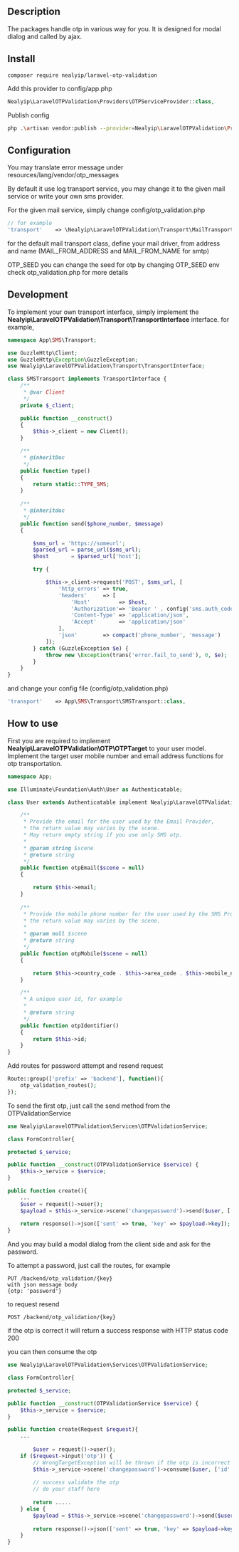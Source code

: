 ## Description ##
The packages handle otp in various way for you. It is designed for modal dialog and called by ajax.

## Install ##
```
composer require nealyip/laravel-otp-validation
```

Add this provider to config/app.php
```php
Nealyip\LaravelOTPValidation\Providers\OTPServiceProvider::class,
```

Publish config

```bash
php .\artisan vendor:publish --provider=Nealyip\LaravelOTPValidation\Providers\OTPServiceProvider
```

## Configuration ##

You may translate error message under resources/lang/vendor/otp_messages

By default it use log transport service,
you may change it to the given mail service or write your own sms provider.

For the given mail service, simply change config/otp_validation.php
```php
// for example
'transport'    => \Nealyip\LaravelOTPValidation\Transport\MailTransport::class,
```
for the default mail transport class, define your mail driver, from address and name
(MAIL_FROM_ADDRESS and MAIL_FROM_NAME for smtp)

OTP_SEED
you can change the seed for otp by changing OTP_SEED env  
check otp_validation.php for more details

## Development ##

To implement your own transport interface, simply implement the **Nealyip\LaravelOTPValidation\Transport\TransportInterface** interface.
for example,
```php
namespace App\SMS\Transport;

use GuzzleHttp\Client;
use GuzzleHttp\Exception\GuzzleException;
use Nealyip\LaravelOTPValidation\Transport\TransportInterface;

class SMSTransport implements TransportInterface {
    /**
     * @var Client 
     */
    private $_client;

    public function __construct()
    {
        $this->_client = new Client();
    }

    /**
     * @inheritDoc
     */
    public function type()
    {
        return static::TYPE_SMS;
    }
    
    /**
     * @inheritdoc
     */
    public function send($phone_number, $message)
    {

        $sms_url = 'https://someurl';
        $parsed_url = parse_url($sms_url);
        $host       = $parsed_url['host'];

        try {

            $this->_client->request('POST', $sms_url, [
                'http_errors' => true,
                'headers'     => [
                    'Host'         => $host,
                    'Authorization'=> 'Bearer ' . config('sms.auth_code') ,
                    'Content-Type' => 'application/json',
                    'Accept'       => 'application/json'
                ],
                'json'        => compact('phone_number', 'message')
            ]);
        } catch (GuzzleException $e) {
            throw new \Exception(trans('error.fail_to_send'), 0, $e);
        }
    }
}
```
and change your config file (config/otp_validation.php)  
```php
'transport'    => App\SMS\Transport\SMSTransport::class,
```

## How to use ##

First you are required to implement **Nealyip\LaravelOTPValidation\OTP\OTPTarget** to your user model.
Implement the target user mobile number and email address functions for otp transportation.

```php
namespace App;

use Illuminate\Foundation\Auth\User as Authenticatable;

class User extends Authenticatable implement Nealyip\LaravelOTPValidation\OTP\OTPTarget {

    /**
     * Provide the email for the user used by the Email Provider, 
     * the return value may varies by the scene.
     * May return empty string if you use only SMS otp.
     *
     * @param string $scene
     * @return string
     */
    public function otpEmail($scene = null)
    {

        return $this->email;
    }
    
    /**
     * Provide the mobile phone number for the user used by the SMS Provider,
     * the return value may varies by the scene.
     *
     * @param null $scene
     * @return string
     */
    public function otpMobile($scene = null)
    {

        return $this->country_code . $this->area_code . $this->mobile_number;
    }

    /**
     * A unique user id, for example
     *
     * @return string
     */
    public function otpIdentifier()
    {
        return $this->id;
    }
}
```

Add routes for password attempt and resend request

```php
Route::group(['prefix' => 'backend'], function(){
    otp_validation_routes();
});
```


To send the first otp, just call the send method from the OTPValidationService
```php
use Nealyip\LaravelOTPValidation\Services\OTPValidationService;

class FormController{

protected $_service;

public function __construct(OTPValidationService $service) {
    $this->_service = $service;
}

public function create(){
    ...
    $user = request()->user();
    $payload = $this->_service->scene('changepassword')->send($user, ['id' => $user->id], [], 'You are about to change your password, please complete with this one time password :otp');
    
    return response()->json(['sent' => true, 'key' => $payload->key]);   
}
```

And you may build a modal dialog from the client side and ask for the password.

To attempt a password,
just call the routes, for example
```
PUT /backend/otp_validation/{key}
with json message body
{otp: 'password'}
```

to request resend
```
POST /backend/otp_validation/{key}
```

if the otp is correct it will return a success response with HTTP status code 200

you can then consume the otp

```php
use Nealyip\LaravelOTPValidation\Services\OTPValidationService;

class FormController{

protected $_service;

public function __construct(OTPValidationService $service) {
    $this->_service = $service;
}

public function create(Request $request){
    ...
    
        $user = request()->user();
    if ($request->input('otp')) {
        // WrongTargetException will be thrown if the otp is incorrect
        $this->_service->scene('changepassword')->consume($user, ['id' => $user->id], $request->input('otp'));    
        
        // success validate the otp
        // do your staff here
        
        return .....
    } else {
        $payload = $this->_service->scene('changepassword')->send($user, ['id' => $user->id], [], 'You are about to change your password, please complete with this one time password :otp');
        
        return response()->json(['sent' => true, 'key' => $payload->key]);
    }   
}
```